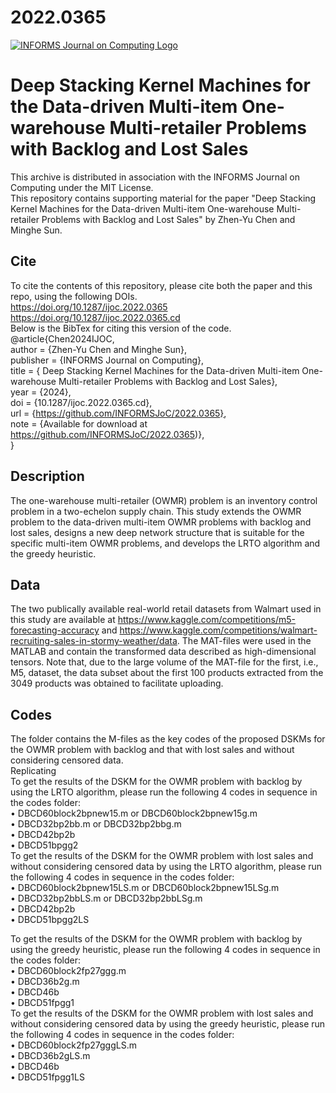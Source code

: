 # 2022.0365
[![INFORMS Journal on Computing Logo](https://INFORMSJoC.github.io/logos/INFORMS_Journal_on_Computing_Header.jpg)](https://pubsonline.informs.org/journal/ijoc) 
# Deep Stacking Kernel Machines for the Data-driven Multi-item One-warehouse Multi-retailer Problems with Backlog and Lost Sales  
This archive is distributed in association with the INFORMS Journal on Computing under the MIT License.  
This repository contains supporting material for the paper "Deep Stacking Kernel Machines for the Data-driven Multi-item One-warehouse Multi-retailer Problems with Backlog and Lost Sales" by Zhen-Yu Chen and Minghe Sun.  
## Cite  
To cite the contents of this repository, please cite both the paper and this repo, using the following DOIs.  
https://doi.org/10.1287/ijoc.2022.0365  
https://doi.org/10.1287/ijoc.2022.0365.cd  
Below is the BibTex for citing this version of the code.  
@article{Chen2024IJOC,  
  author =        {Zhen-Yu Chen and Minghe Sun},  
  publisher =     {INFORMS Journal on Computing},  
  title =         { Deep Stacking Kernel Machines for the Data-driven Multi-item One-warehouse Multi-retailer Problems with Backlog and Lost Sales},  
  year =          {2024},  
  doi =           {10.1287/ijoc.2022.0365.cd},  
  url =           {https://github.com/INFORMSJoC/2022.0365},  
  note =           {Available for download at https://github.com/INFORMSJoC/2022.0365)},  
}  
## Description  
The one-warehouse multi-retailer (OWMR) problem is an inventory control problem in a two-echelon supply chain. This study extends the OWMR problem to the data-driven multi-item OWMR problems with backlog and lost sales, designs a new deep network structure that is suitable for the specific multi-item OWMR problems, and develops the LRTO algorithm and the greedy heuristic.  
## Data  
The two publically available real-world retail datasets from Walmart used in this study are available at https://www.kaggle.com/competitions/m5-forecasting-accuracy and https://www.kaggle.com/competitions/walmart-recruiting-sales-in-stormy-weather/data. The MAT-files were used in the MATLAB and contain the transformed data described as high-dimensional tensors. Note that, due to the large volume of the MAT-file for the first, i.e., M5, dataset, the data subset about the first 100 products extracted from the 3049 products was obtained to facilitate uploading.  
## Codes  
The folder contains the M-files as the key codes of the proposed DSKMs for the OWMR problem with backlog and that with lost sales and without considering censored data.  
Replicating  
To get the results of the DSKM for the OWMR problem with backlog by using the LRTO algorithm, please run the following 4 codes in sequence in the codes folder:  
  •	DBCD60block2bpnew15.m or DBCD60block2bpnew15g.m  
  •	DBCD32bp2bb.m or DBCD32bp2bbg.m  
  •	DBCD42bp2b  
  •	DBCD51bpgg2  
To get the results of the DSKM for the OWMR problem with lost sales and without considering censored data by using the LRTO algorithm, please run the following 4 codes in sequence in the codes folder:  
  •	DBCD60block2bpnew15LS.m or DBCD60block2bpnew15LSg.m  
  •	DBCD32bp2bbLS.m or DBCD32bp2bbLSg.m  
  •	DBCD42bp2b  
  •	DBCD51bpgg2LS  

To get the results of the DSKM for the OWMR problem with backlog by using the greedy heuristic, please run the following 4 codes in sequence in the codes folder:  
  •	DBCD60block2fp27ggg.m   
  •	DBCD36b2g.m  
  •	DBCD46b  
  •	DBCD51fpgg1  
To get the results of the DSKM for the OWMR problem with lost sales and without considering censored data by using the greedy heuristic, please run the following 4 codes in sequence in the codes folder:  
  •	DBCD60block2fp27gggLS.m   
  •	DBCD36b2gLS.m  
  •	DBCD46b  
  •	DBCD51fpgg1LS  
